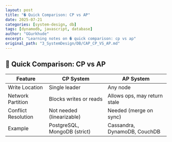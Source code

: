 ```yaml
---
layout: post
title: "� Quick Comparison: CP vs AP"
date: 2025-07-21
categories: [system-design, db]
tags: [dynamodb, javascript, database]
author: "GGurkhude"
excerpt: "Learning notes on � quick comparison: cp vs ap"
original_path: "3_SystemDesign/DB/CAP_CP_VS_AP.md"
---
```


## 🔁 Quick Comparison: CP vs AP
| Feature             | CP System                    | AP System                    |
| ------------------- | ---------------------------- | ---------------------------- |
| Write Location      | Single leader                | Any node                     |
| Network Partition   | Blocks writes or reads       | Allows ops, may return stale |
| Conflict Resolution | Not needed (linearizable)    | Needed (merge on sync)       |
| Example             | PostgreSQL, MongoDB (strict) | Cassandra, DynamoDB, CouchDB |
